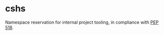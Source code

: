 cshs
====

Namespace reservation for internal project tooling, in compliance with [PEP 518](https://www.python.org/dev/peps/pep-0518/#tool-table).
